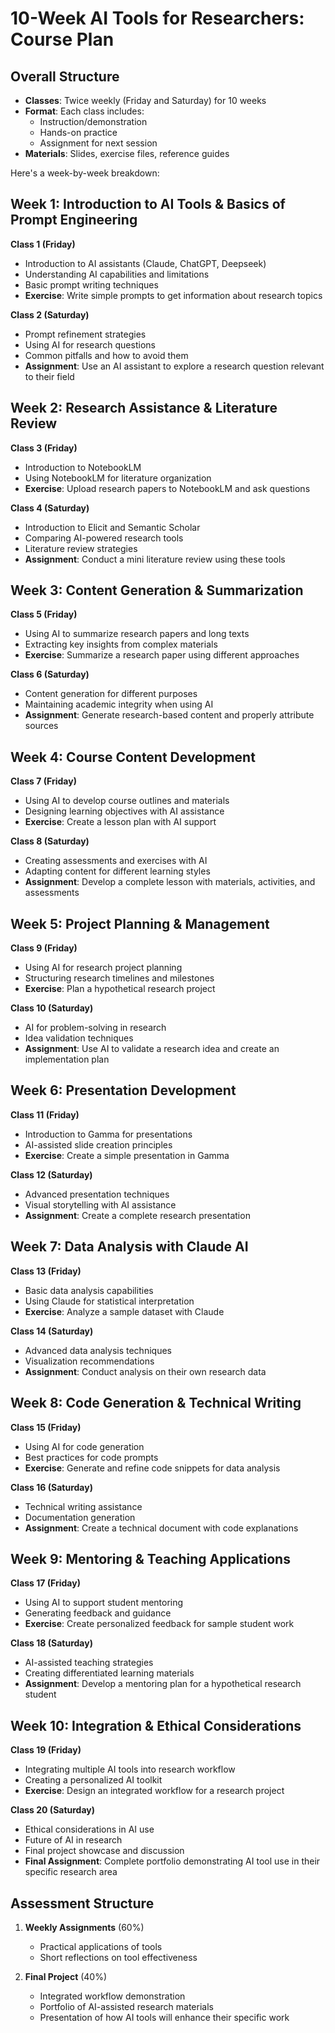 # 10-Week AI Tools for Researchers: Course Plan

## Overall Structure

- **Classes**: Twice weekly (Friday and Saturday) for 10 weeks
- **Format**: Each class includes:
  - Instruction/demonstration
  - Hands-on practice
  - Assignment for next session
- **Materials**: Slides, exercise files, reference guides

Here's a week-by-week breakdown:

## Week 1: Introduction to AI Tools & Basics of Prompt Engineering

**Class 1 (Friday)**
- Introduction to AI assistants (Claude, ChatGPT, Deepseek)
- Understanding AI capabilities and limitations
- Basic prompt writing techniques
- **Exercise**: Write simple prompts to get information about research topics

**Class 2 (Saturday)**
- Prompt refinement strategies
- Using AI for research questions
- Common pitfalls and how to avoid them
- **Assignment**: Use an AI assistant to explore a research question relevant to their field

## Week 2: Research Assistance & Literature Review

**Class 3 (Friday)**
- Introduction to NotebookLM
- Using NotebookLM for literature organization
- **Exercise**: Upload research papers to NotebookLM and ask questions

**Class 4 (Saturday)**
- Introduction to Elicit and Semantic Scholar
- Comparing AI-powered research tools
- Literature review strategies
- **Assignment**: Conduct a mini literature review using these tools

## Week 3: Content Generation & Summarization

**Class 5 (Friday)**
- Using AI to summarize research papers and long texts
- Extracting key insights from complex materials
- **Exercise**: Summarize a research paper using different approaches

**Class 6 (Saturday)**
- Content generation for different purposes
- Maintaining academic integrity when using AI
- **Assignment**: Generate research-based content and properly attribute sources

## Week 4: Course Content Development

**Class 7 (Friday)**
- Using AI to develop course outlines and materials
- Designing learning objectives with AI assistance
- **Exercise**: Create a lesson plan with AI support

**Class 8 (Saturday)**
- Creating assessments and exercises with AI
- Adapting content for different learning styles
- **Assignment**: Develop a complete lesson with materials, activities, and assessments

## Week 5: Project Planning & Management

**Class 9 (Friday)**
- Using AI for research project planning
- Structuring research timelines and milestones
- **Exercise**: Plan a hypothetical research project

**Class 10 (Saturday)**
- AI for problem-solving in research
- Idea validation techniques
- **Assignment**: Use AI to validate a research idea and create an implementation plan

## Week 6: Presentation Development

**Class 11 (Friday)**
- Introduction to Gamma for presentations
- AI-assisted slide creation principles
- **Exercise**: Create a simple presentation in Gamma

**Class 12 (Saturday)**
- Advanced presentation techniques
- Visual storytelling with AI assistance
- **Assignment**: Create a complete research presentation

## Week 7: Data Analysis with Claude AI

**Class 13 (Friday)**
- Basic data analysis capabilities
- Using Claude for statistical interpretation
- **Exercise**: Analyze a sample dataset with Claude

**Class 14 (Saturday)**
- Advanced data analysis techniques
- Visualization recommendations
- **Assignment**: Conduct analysis on their own research data

## Week 8: Code Generation & Technical Writing

**Class 15 (Friday)**
- Using AI for code generation
- Best practices for code prompts
- **Exercise**: Generate and refine code snippets for data analysis

**Class 16 (Saturday)**
- Technical writing assistance
- Documentation generation
- **Assignment**: Create a technical document with code explanations

## Week 9: Mentoring & Teaching Applications

**Class 17 (Friday)**
- Using AI to support student mentoring
- Generating feedback and guidance
- **Exercise**: Create personalized feedback for sample student work

**Class 18 (Saturday)**
- AI-assisted teaching strategies
- Creating differentiated learning materials
- **Assignment**: Develop a mentoring plan for a hypothetical research student

## Week 10: Integration & Ethical Considerations

**Class 19 (Friday)**
- Integrating multiple AI tools into research workflow
- Creating a personalized AI toolkit
- **Exercise**: Design an integrated workflow for a research project

**Class 20 (Saturday)**
- Ethical considerations in AI use
- Future of AI in research
- Final project showcase and discussion
- **Final Assignment**: Complete portfolio demonstrating AI tool use in their specific research area

## Assessment Structure

1. **Weekly Assignments** (60%)
   - Practical applications of tools
   - Short reflections on tool effectiveness

2. **Final Project** (40%)
   - Integrated workflow demonstration
   - Portfolio of AI-assisted research materials
   - Presentation of how AI tools will enhance their specific work

